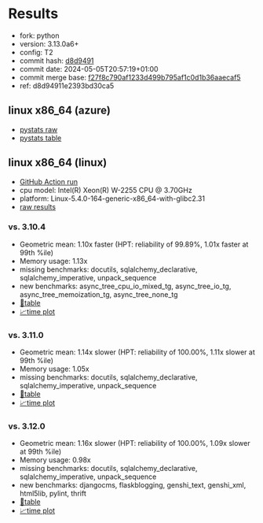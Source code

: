 # Results

- fork: python
- version: 3.13.0a6+
- config: T2
- commit hash: [d8d9491](https://github.com/python/cpython/commit/d8d9491)
- commit date: 2024-05-05T20:57:19+01:00
- commit merge base: [f27f8c790af1233d499b795af1c0d1b36aaecaf5](https://github.com/python/cpython/commit/f27f8c790af1233d499b795af1c0d1b36aaecaf5)
- ref: d8d94911e2393bd30ca5

## linux x86_64 (azure)

- [pystats raw](bm-20240505-azure-x86_64-python-d8d94911e2393bd30ca5-3.13.0a6%2B-d8d9491-pystats.json)
- [pystats table](bm-20240505-azure-x86_64-python-d8d94911e2393bd30ca5-3.13.0a6%2B-d8d9491-pystats.md)

## linux x86_64 (linux)

- [GitHub Action run](https://github.com/faster-cpython/benchmarking/actions/runs/8961182344)
- cpu model: Intel(R) Xeon(R) W-2255 CPU @ 3.70GHz
- platform: Linux-5.4.0-164-generic-x86_64-with-glibc2.31
- [raw results](bm-20240505-linux-x86_64-python-d8d94911e2393bd30ca5-3.13.0a6%2B-d8d9491.json)

### vs. 3.10.4

- Geometric mean: 1.10x faster (HPT: reliability of 99.89%, 1.01x faster at 99th %ile)
- Memory usage: 1.13x
- missing benchmarks: docutils, sqlalchemy_declarative, sqlalchemy_imperative, unpack_sequence
- new benchmarks: async_tree_cpu_io_mixed_tg, async_tree_io_tg, async_tree_memoization_tg, async_tree_none_tg
- [📄table](bm-20240505-linux-x86_64-python-d8d94911e2393bd30ca5-3.13.0a6%2B-d8d9491-vs-3.10.4.md)
- [📈time plot](bm-20240505-linux-x86_64-python-d8d94911e2393bd30ca5-3.13.0a6%2B-d8d9491-vs-3.10.4.png)

### vs. 3.11.0

- Geometric mean: 1.14x slower (HPT: reliability of 100.00%, 1.11x slower at 99th %ile)
- Memory usage: 1.05x
- missing benchmarks: docutils, sqlalchemy_declarative, sqlalchemy_imperative, unpack_sequence
- [📄table](bm-20240505-linux-x86_64-python-d8d94911e2393bd30ca5-3.13.0a6%2B-d8d9491-vs-3.11.0.md)
- [📈time plot](bm-20240505-linux-x86_64-python-d8d94911e2393bd30ca5-3.13.0a6%2B-d8d9491-vs-3.11.0.png)

### vs. 3.12.0

- Geometric mean: 1.16x slower (HPT: reliability of 100.00%, 1.09x slower at 99th %ile)
- Memory usage: 0.98x
- missing benchmarks: docutils, sqlalchemy_declarative, sqlalchemy_imperative, unpack_sequence
- new benchmarks: djangocms, flaskblogging, genshi_text, genshi_xml, html5lib, pylint, thrift
- [📄table](bm-20240505-linux-x86_64-python-d8d94911e2393bd30ca5-3.13.0a6%2B-d8d9491-vs-3.12.0.md)
- [📈time plot](bm-20240505-linux-x86_64-python-d8d94911e2393bd30ca5-3.13.0a6%2B-d8d9491-vs-3.12.0.png)

